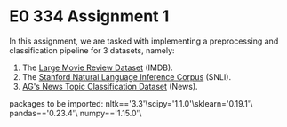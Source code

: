 # E0 334 Assignment 1

In this assignment, we are tasked with implementing a preprocessing and classification pipeline for 3 datasets, namely:

1. The [Large Movie Review Dataset](http://ai.stanford.edu/~amaas/data/sentiment/) (IMDB).
2. The [Stanford Natural Language Inference Corpus](https://nlp.stanford.edu/projects/snli/) (SNLI).
3. [AG's News Topic Classification Dataset](https://github.com/mhjabreel/CharCNN/tree/master/data/ag_news_csv) (News).

packages to be imported:
nltk=='3.3'\\scipy='1.1.0'\\sklearn='0.19.1'\\ pandas=='0.23.4'\\ numpy=='1.15.0'\\


